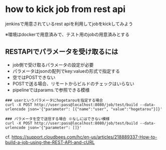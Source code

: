 # how to kick job from rest api
jenkinsで用意されているrest apiを利用してjobをkickしてみよう

※環境はdockerで用意済みで、テスト用のjobの用意済みとする

## RESTAPIでパラメータを受け取るには
* job側で受け取るパラメータの設定が必要
* パラメータはjsonの配列でkey:valueの形式で指定する
 * 空ではPOSTできない
 * POSTで送る場合、リモートからビルドのチェックはいらない
* pipelineではparams.<key>で参照できる模様

```
### userというパラメータにhogetarouを指定する場合
curl -X POST http://user:pass@localhost:8080/job/test/build --data-urlencode json='{"parameter": [{"name":"user", "value":"hogetarou"}]}'

### パラメータを空で送信する場合 ※なしにはできない模様
curl -X POST http://user:pass@localhost:8080/job/test/build --data-urlencode json='{"parameter": []}'
```

cf. https://support.cloudbees.com/hc/en-us/articles/218889337-How-to-build-a-job-using-the-REST-API-and-cURL